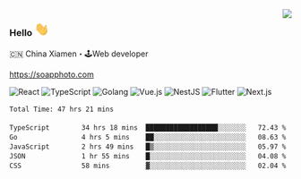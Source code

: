 <img align="right" src="https://github-readme-stats.vercel.app/api?username=yiiu&show_icons=false&bg_color=30,e96443,904e95&title_color=fff&text_color=fff" />

### Hello <img src="https://raw.githubusercontent.com/ABSphreak/ABSphreak/master/gifs/Hi.gif" width="26px" />
 
🇨🇳 China Xiamen・🕹Web developer

https://soapphoto.com

<p align="left"><img src="https://cdn.svgporn.com/logos/react.svg" alt="React" width="32" height="32"/> <img src="https://cdn.svgporn.com/logos/typescript-icon.svg" alt="TypeScript" width="32" height="32"/> <img src="https://cdn.svgporn.com/logos/gopher.svg" alt="Golang" width="32" height="32"/> <img src="https://cdn.svgporn.com/logos/vue.svg" alt="Vue.js" width="32" height="32"/> <img src="https://cdn.svgporn.com/logos/nestjs.svg" alt="NestJS" width="32" height="32"/> <img src="https://cdn.svgporn.com/logos/flutter.svg" alt="Flutter" width="32" height="32"/> <img src="https://cdn.svgporn.com/logos/nextjs-icon.svg" alt="Next.js" width="32" height="32"/></p>


<!--START_SECTION:waka-->

```txt
Total Time: 47 hrs 21 mins

TypeScript        34 hrs 18 mins  ██████████████████░░░░░░░   72.43 %
Go                4 hrs 5 mins    ██░░░░░░░░░░░░░░░░░░░░░░░   08.63 %
JavaScript        2 hrs 49 mins   █▒░░░░░░░░░░░░░░░░░░░░░░░   05.97 %
JSON              1 hr 55 mins    █░░░░░░░░░░░░░░░░░░░░░░░░   04.08 %
CSS               58 mins         ▓░░░░░░░░░░░░░░░░░░░░░░░░   02.04 %
```

<!--END_SECTION:waka-->
